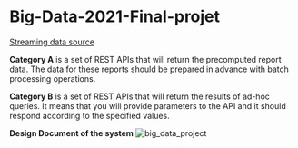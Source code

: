 ﻿# Big-Data-2021-Final-projet
 
[Streaming data source](http://stream.meetup.com/2/rsvps)

**Category A** is a set of REST APIs that will return the precomputed report data. The data for these reports should be prepared in advance with batch processing operations.

**Category B** is a set of REST APIs that will return the results of ad-hoc queries. It means that you will provide parameters to the API and it should respond according to the specified values.


**Design Document of the system**
![big_data_project](https://user-images.githubusercontent.com/44239963/121808777-ccd05a00-cc62-11eb-8d26-49d060987794.png)

